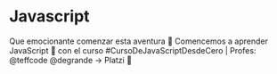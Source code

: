 # Javascript
Que emocionante comenzar esta aventura 🚀 Comencemos a aprender JavaScript 💛 con el curso #CursoDeJavaScriptDesdeCero | Profes: @teffcode @degrande -> Platzi 💚
